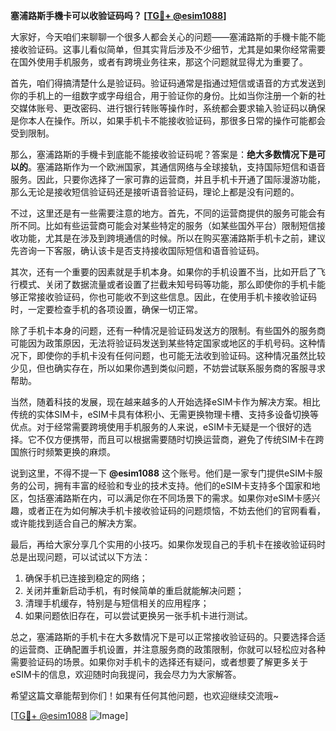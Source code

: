**塞浦路斯手機卡可以收验证码吗？ [[TG💪+ @esim1088](https://t.me/s/esim1088)]**

大家好，今天咱们来聊聊一个很多人都会关心的问题——塞浦路斯的手機卡能不能接收验证码。这事儿看似简单，但其实背后涉及不少细节，尤其是如果你经常需要在国外使用手机服务，或者有跨境业务往来，那这个问题就显得尤为重要了。

首先，咱们得搞清楚什么是验证码。验证码通常是指通过短信或语音的方式发送到你的手机上的一组数字或字母组合，用于验证你的身份。比如当你注册一个新的社交媒体账号、更改密码、进行银行转账等操作时，系统都会要求输入验证码以确保是你本人在操作。所以，如果手机卡不能接收验证码，那很多日常的操作可能都会受到限制。

那么，塞浦路斯的手機卡到底能不能接收验证码呢？答案是：**绝大多数情况下是可以的**。塞浦路斯作为一个欧洲国家，其通信网络与全球接轨，支持国际短信和语音服务。因此，只要你选择了一家可靠的运营商，并且手机卡开通了国际漫游功能，那么无论是接收短信验证码还是接听语音验证码，理论上都是没有问题的。

不过，这里还是有一些需要注意的地方。首先，不同的运营商提供的服务可能会有所不同。比如有些运营商可能会对某些特定的服务（如某些国外平台）限制短信接收功能，尤其是在涉及到跨境通信的时候。所以在购买塞浦路斯手机卡之前，建议先咨询一下客服，确认该卡是否支持接收国际短信和语音验证码。

其次，还有一个重要的因素就是手机本身。如果你的手机设置不当，比如开启了飞行模式、关闭了数据流量或者设置了拦截未知号码等功能，那么即使你的手机卡能够正常接收验证码，你也可能收不到这些信息。因此，在使用手机卡接收验证码时，一定要检查手机的各项设置，确保一切正常。

除了手机卡本身的问题，还有一种情况是验证码发送方的限制。有些国外的服务商可能因为政策原因，无法将验证码发送到某些特定国家或地区的手机号码。这种情况下，即使你的手机卡没有任何问题，也可能无法收到验证码。这种情况虽然比较少见，但也确实存在，所以如果你遇到类似问题，不妨尝试联系服务商的客服寻求帮助。

当然，随着科技的发展，现在越来越多的人开始选择eSIM卡作为解决方案。相比传统的实体SIM卡，eSIM卡具有体积小、无需更换物理卡槽、支持多设备切换等优点。对于经常需要跨境使用手机服务的人来说，eSIM卡无疑是一个很好的选择。它不仅方便携带，而且可以根据需要随时切换运营商，避免了传统SIM卡在跨国旅行时频繁更换的麻烦。

说到这里，不得不提一下 **@esim1088** 这个账号。他们是一家专门提供eSIM卡服务的公司，拥有丰富的经验和专业的技术支持。他们的eSIM卡支持多个国家和地区，包括塞浦路斯在内，可以满足你在不同场景下的需求。如果你对eSIM卡感兴趣，或者正在为如何解决手机卡接收验证码的问题烦恼，不妨去他们的官网看看，或许能找到适合自己的解决方案。

最后，再给大家分享几个实用的小技巧。如果你发现自己的手机卡在接收验证码时总是出现问题，可以试试以下方法：

1. 确保手机已连接到稳定的网络；
2. 关闭并重新启动手机，有时候简单的重启就能解决问题；
3. 清理手机缓存，特别是与短信相关的应用程序；
4. 如果问题依旧存在，可以尝试更换另一张手机卡进行测试。

总之，塞浦路斯的手机卡在大多数情况下是可以正常接收验证码的。只要选择合适的运营商、正确配置手机设置，并注意服务商的政策限制，你就可以轻松应对各种需要验证码的场景。如果你对手机卡的选择还有疑问，或者想要了解更多关于eSIM卡的信息，欢迎随时向我提问，我会尽力为大家解答。

希望这篇文章能帮到你们！如果有任何其他问题，也欢迎继续交流哦~ 

[[TG💪+ @esim1088](https://t.me/s/esim1088) ![Image](https://i.postimg.cc/4NQfJmqS/Snipaste-2025-05-13-00-14-12.png)]